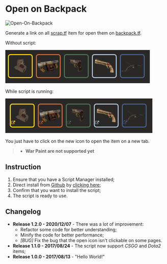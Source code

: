 # Open on Backpack

![Open-On-Backpack](https://github.com/Giglium/tf2-UserScript/workflows/open-on-backpack/badge.svg)

Generate a link on all [scrap.tf](https://scrap.tf/) item for open them on [backpack.tf](https://backpack.tf/).

Without script:

![Screenshot of Scrap.tf items without script](./img/screenshot_0.png?raw=true)

While script is running:

![Screenshot of Scrap.tf items while script is running ](./img/screenshot_1.png?raw=true)

You just have to click on the new icon to open the item on a new tab.

> * **War Paint are not supported yet**

## Instruction
1. Ensure that you have a Script Manager installed;
2. Direct install from [Github](#) by [clicking here](./dist/open-on-backpack.user.js?raw=true);
3. Confirm that you want to install the script;
4. The script is ready to use.

## Changelog

* **Release 1.2.0 - 2020/12/07** - There was a lot of improvement:
  - Refactor some code for better understanding;
  - Minify the code for better performance;
  - *[BUG]* Fix the bug that the open icon isn't clickable on some pages.
* **Release 1.1.0 - 2017/08/24** - The script now support *CSGO* and *Dota2* items;
* **Release 1.0.0 - 2017/08/13** - "Hello World!"
